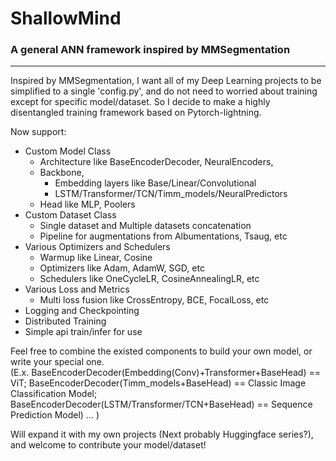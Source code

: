 # ShallowMind
### A general ANN framework inspired by MMSegmentation

---------------------------------------------------------------------------
Inspired by MMSegmentation, I want all of my Deep Learning projects to be
simplified to a single 'config.py', and do not need to worried about training 
except for specific model/dataset. So I decide to make a highly disentangled 
training framework based on Pytorch-lightning.

Now support:
  * Custom Model Class
    * Architecture like BaseEncoderDecoder, NeuralEncoders, 
    * Backbone, 
      * Embedding layers like Base/Linear/Convolutional
      * LSTM/Transformer/TCN/Timm_models/NeuralPredictors
    * Head like MLP, Poolers
  * Custom Dataset Class
    * Single dataset and Multiple datasets concatenation
    * Pipeline for augmentations from Albumentations, Tsaug, etc
  * Various Optimizers and Schedulers 
    * Warmup like Linear, Cosine
    * Optimizers like Adam, AdamW, SGD, etc
    * Schedulers like OneCycleLR, CosineAnnealingLR, etc
  * Various Loss and Metrics
    * Multi loss fusion like CrossEntropy, BCE, FocalLoss, etc
  * Logging and Checkpointing
  * Distributed Training
  * Simple api train/infer for use

Feel free to combine the existed components to build your own model, or write
your special one.  
(E.x. BaseEncoderDecoder(Embedding(Conv)+Transformer+BaseHead) == ViT; 
      BaseEncoderDecoder(Timm_models+BaseHead) == Classic Image Classification Model;
      BaseEncoderDecoder(LSTM/Transformer/TCN+BaseHead)  == Sequence Prediction Model)
      ...
)

Will expand it with my own projects (Next probably Huggingface series?), and welcome to contribute your model/dataset!

